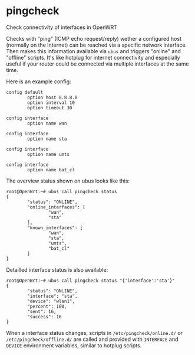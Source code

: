 # pingcheck
Check connectivity of interfaces in OpenWRT

Checks with "ping" (ICMP echo request/reply) wether a configured host (normally on the Internet) can be reached via a specific network interface. Then makes this information available via `ubus` and triggers "online" and "offline" scripts. It's like hotplug for internet connectivity and especially useful if your router could be connected via multiple interfaces at the same time.

Here is an example config:

```
config default
        option host 8.8.8.8
        option interval 10
        option timeout 30

config interface
        option name wan

config interface
        option name sta

config interface
        option name umts

config interface
        option name bat_cl
```

The overview status shown on ubus looks like this:

```
root@OpenWrt:~# ubus call pingcheck status
{
        "status": "ONLINE",
        "online_interfaces": [
                "wan",
                "sta"
        ],
        "known_interfaces": [
                "wan",
                "sta",
                "umts",
                "bat_cl"
        ]
}
```

Detailled interface status is also available:

```
root@OpenWrt:~# ubus call pingcheck status "{'interface':'sta'}"
{
        "status": "ONLINE",
        "interface": "sta",
        "device": "wlan1",
        "percent": 100,
        "sent": 16,
        "success": 16
}
```

When a interface status changes, scripts in `/etc/pingcheck/online.d/` or `/etc/pingcheck/offline.d/` are called and provided with `INTERFACE` and `DEVICE` environment variables, similar to hotplug scripts.
